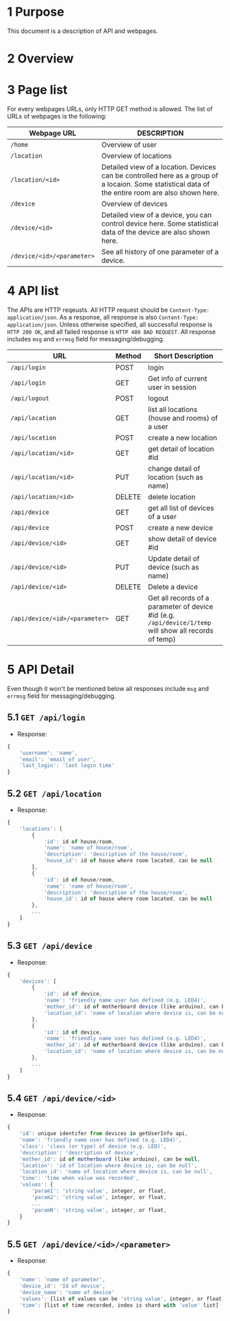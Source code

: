 **1 Purpose**
=============

This document is a description of API and webpages.


**2 Overview**
==============


**3 Page list**
==============

For every webpages URLs, only HTTP GET method is allowed.
The list of URLs of webpages is the following:

| Webpage URL                | DESCRIPTION                                             |
|----------------------------|---------------------------------------------------------|
| `/home`                    | Overview of user                                        |
| `/location`                | Overview of locations                                   |
| `/location/<id>`           | Detailed view of a location. Devices can be controlled here as a group of a locaion. Some statistical data of the entire room are also shown here. |
| `/device`                  | Overview of devices                                     |
| `/device/<id>`             | Detailed view of a device, you can control device here. Some statistical data of the device are also shown here. |
| `/device/<id>/<parameter>` | See all history of one parameter of a device.           |

**4 API list**
==============

The APIs are HTTP reqeusts.
All HTTP request should be `Content-Type: application/json`.
As a response, all response is also  `Content-Type: application/json`.
Unless otherwise specified, all successful response is `HTTP 200 OK`, and all
failed response is `HTTP 400 BAD REQUEST`.
All response includes `msg` and `errmsg` field for messaging/debugging.

| URL                             | Method | Short Description                                |
|---------------------------------|--------|--------------------------------------------------|
| `/api/login`                    | POST   | login                                            |
| `/api/login`                    | GET    | Get info of current user in session              |
| `/api/logout`                   | POST   | logout                                           |
| `/api/location`                 | GET    | list all locations (house and rooms) of a user   |
| `/api/location`                 | POST   | create a new location                            |
| `/api/location/<id>`            | GET    | get detail of location #id                       |
| `/api/location/<id>`            | PUT    | change detail of location (such as name)         |
| `/api/location/<id>`            | DELETE | delete location                                  |
| `/api/device`                   | GET    | get all list of devices of a user                |
| `/api/device`                   | POST   | create a new device                              |
| `/api/device/<id>`              | GET    | show detail of device #id                        |
| `/api/device/<id>`              | PUT    | Update detail of device (such as name)           |
| `/api/device/<id>`              | DELETE | Delete a device                                  |
| `/api/device/<id>/<parameter>`  | GET    | Get all records of a parameter of device #id (e.g. `/api/device/1/temp` will show all records of temp)   |


**5 API Detail**
==============
Even though it won't be mentioned below all responses include 
`msg` and `errmsg` field for messaging/debugging.


**5.1 `GET /api/login`**
---------------------------
- Response:
``` JavaScript
{
    'username': 'name',
    'email': 'email of user',
    'last_login': 'last login time'
} 
```

**5.2 `GET /api/location`**
---------------------------
- Response:
``` JavaScript
{
    'locations': [
        {
            'id': id of house/room,
            'name': 'name of house/room',
            'description': 'description of the house/room',
            'house_id': id of house where room located, can be null  
        },
        {
            'id': id of house/room,
            'name': 'name of house/room',
            'description': 'description of the house/room',
            'house_id': id of house where room located, can be null  
        },
        ...
    ]
} 
```


**5.3 `GET /api/device`**
-------------------------
- Response:
``` JavaScript
{
    'devices': [
        {
            'id': id of device,             
            'name': 'friendly name user has defined (e.g. LED4)',
            'mother_id': id of motherboard device (like arduino), can be null,
            'location_id': 'name of location where device is, can be null',
        },
        {
            'id': id of device,             
            'name': 'friendly name user has defined (e.g. LED4)',
            'mother_id': id of motherboard device (like arduino), can be null,
            'location_id': 'name of location where device is, can be null',
        },
        ...
    ]
} 
```


**5.4 `GET /api/device/<id>`**
------------------------------
- Response:
``` JavaScript
{
    'id': unique identifer from devices in getUserInfo api,
    'name': 'friendly name user has defined (e.g. LED4)',
    'class': 'class (or type) of device (e.g. LED)',
    'description': 'description of device',
    'mother_id': id of motherboard (like arduino), can be null,
    'location': 'id of location where device is, can be null', 
    'location_id': 'name of location where device is, can be null',
    'time': 'time when value was recorded',
    'values': {
        'param1': 'string value', integer, or float,
        'param2': 'string value', integer, or float,
        ...
        'paramN': 'string value', integer, or float,
    }
}
```

**5.5 `GET /api/device/<id>/<parameter>`**
------------------------------------------
- Response:
``` JavaScript
{
    'name': 'name of parameter',
    'device_id': 'Id of device',
    'device_name': 'name of device'
    'values': [list of values can be 'string value', integer, or float],
    'time': [list of time recorded, index is shard with 'value' list]
}   
```

